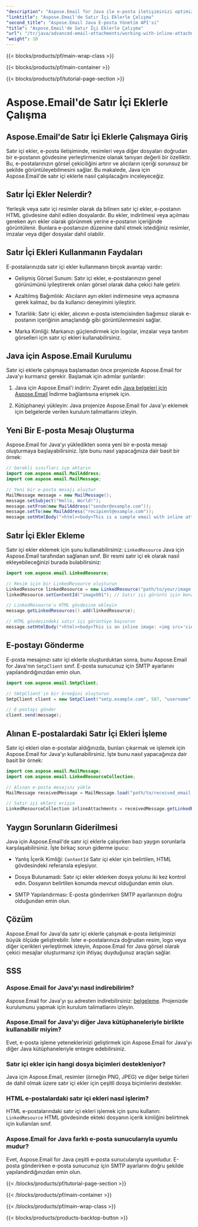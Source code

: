```yaml
---
"description": "Aspose.Email for Java ile e-posta iletişiminizi optimize edin. Bu kapsamlı kılavuzda satır içi eklerle çalışmayı öğrenin."
"linktitle": "Aspose.Email'de Satır İçi Eklerle Çalışma"
"second_title": "Aspose.Email Java E-posta Yönetim API'si"
"title": "Aspose.Email'de Satır İçi Eklerle Çalışma"
"url": "/tr/java/advanced-email-attachments/working-with-inline-attachments/"
"weight": 10
---
```


{{< blocks/products/pf/main-wrap-class >}}

{{< blocks/products/pf/main-container >}}

{{< blocks/products/pf/tutorial-page-section >}}

# Aspose.Email'de Satır İçi Eklerle Çalışma


## Aspose.Email'de Satır İçi Eklerle Çalışmaya Giriş

Satır içi ekler, e-posta iletişiminde, resimleri veya diğer dosyaları doğrudan bir e-postanın gövdesine yerleştirmenize olanak tanıyan değerli bir özelliktir. Bu, e-postalarınızın görsel çekiciliğini artırır ve alıcıların içeriği sorunsuz bir şekilde görüntüleyebilmesini sağlar. Bu makalede, Java için Aspose.Email'de satır içi eklerle nasıl çalışılacağını inceleyeceğiz.

## Satır İçi Ekler Nelerdir?

Yerleşik veya satır içi resimler olarak da bilinen satır içi ekler, e-postanın HTML gövdesine dahil edilen dosyalardır. Bu ekler, indirilmesi veya açılması gereken ayrı ekler olarak görünmek yerine e-postanın içeriğinde görüntülenir. Bunlara e-postanızın düzenine dahil etmek istediğiniz resimler, imzalar veya diğer dosyalar dahil olabilir.

## Satır İçi Ekleri Kullanmanın Faydaları

E-postalarınızda satır içi ekler kullanmanın birçok avantajı vardır:

- Gelişmiş Görsel Sunum: Satır içi ekler, e-postalarınızın genel görünümünü iyileştirerek onları görsel olarak daha çekici hale getirir.

- Azaltılmış Bağımlılık: Alıcıların ayrı ekleri indirmesine veya açmasına gerek kalmaz, bu da kullanıcı deneyimini iyileştirir.

- Tutarlılık: Satır içi ekler, alıcının e-posta istemcisinden bağımsız olarak e-postanın içeriğinin amaçlandığı gibi görüntülenmesini sağlar.

- Marka Kimliği: Markanızı güçlendirmek için logolar, imzalar veya tanıtım görselleri için satır içi ekleri kullanabilirsiniz.

## Java için Aspose.Email Kurulumu

Satır içi eklerle çalışmaya başlamadan önce projenizde Aspose.Email for Java'yı kurmanız gerekir. Başlamak için adımlar şunlardır:

1. Java için Aspose.Email'i indirin: Ziyaret edin [Java belgeleri için Aspose.Email](https://reference.aspose.com/email/java/) İndirme bağlantısına erişmek için.

2. Kütüphaneyi yükleyin: Java projenize Aspose.Email for Java'yı eklemek için belgelerde verilen kurulum talimatlarını izleyin.

## Yeni Bir E-posta Mesajı Oluşturma

Aspose.Email for Java'yı yükledikten sonra yeni bir e-posta mesajı oluşturmaya başlayabilirsiniz. İşte bunu nasıl yapacağınıza dair basit bir örnek:

```java
// Gerekli sınıfları içe aktarın
import com.aspose.email.MailAddress;
import com.aspose.email.MailMessage;

// Yeni bir e-posta mesajı oluştur
MailMessage message = new MailMessage();
message.setSubject("Hello, World!");
message.setFrom(new MailAddress("sender@example.com"));
message.setTo(new MailAddress("recipient@example.com"));
message.setHtmlBody("<html><body>This is a sample email with inline attachments.</body></html>");
```

## Satır İçi Ekler Ekleme

Satır içi ekler eklemek için şunu kullanabilirsiniz: `LinkedResource` Java için Aspose.Email tarafından sağlanan sınıf. Bir resmi satır içi ek olarak nasıl ekleyebileceğinizi burada bulabilirsiniz:

```java
import com.aspose.email.LinkedResource;

// Resim için bir LinkedResource oluşturun
LinkedResource linkedResource = new LinkedResource("path/to/your/image.png");
linkedResource.setContentId("image001"); // Satır içi görüntü için benzersiz kimlik

// LinkedResource'u HTML gövdesine ekleyin
message.getLinkedResources().add(linkedResource);

// HTML gövdesindeki satır içi görüntüye başvurun
message.setHtmlBody("<html><body>This is an inline image: <img src='cid:image001'></body></html>");
```

## E-postayı Gönderme

E-posta mesajınızı satır içi eklerle oluşturduktan sonra, bunu Aspose.Email for Java'nın `SmtpClient` sınıf. E-posta sunucunuz için SMTP ayarlarını yapılandırdığınızdan emin olun.

```java
import com.aspose.email.SmtpClient;

// SmtpClient'ın bir örneğini oluşturun
SmtpClient client = new SmtpClient("smtp.example.com", 587, "username", "password");

// E-postayı gönder
client.send(message);
```

## Alınan E-postalardaki Satır İçi Ekleri İşleme

Satır içi ekleri olan e-postalar aldığınızda, bunları çıkarmak ve işlemek için Aspose.Email for Java'yı kullanabilirsiniz. İşte bunu nasıl yapacağınıza dair basit bir örnek:

```java
import com.aspose.email.MailMessage;
import com.aspose.email.LinkedResourceCollection;

// Alınan e-posta mesajını yükle
MailMessage receivedMessage = MailMessage.load("path/to/received_email.eml");

// Satır içi ekleri erişin
LinkedResourceCollection inlineAttachments = receivedMessage.getLinkedResources();
```

## Yaygın Sorunların Giderilmesi

Java için Aspose.Email'de satır içi eklerle çalışırken bazı yaygın sorunlarla karşılaşabilirsiniz. İşte birkaç sorun giderme ipucu:

- Yanlış İçerik Kimliği: `ContentId` Satır içi ekler için belirtilen, HTML gövdesindeki referansla eşleşiyor.

- Dosya Bulunamadı: Satır içi ekler eklerken dosya yolunu iki kez kontrol edin. Dosyanın belirtilen konumda mevcut olduğundan emin olun.

- SMTP Yapılandırması: E-posta gönderirken SMTP ayarlarınızın doğru olduğundan emin olun.

## Çözüm

Aspose.Email for Java'da satır içi eklerle çalışmak e-posta iletişiminizi büyük ölçüde geliştirebilir. İster e-postalarınıza doğrudan resim, logo veya diğer içerikleri yerleştirmek isteyin, Aspose.Email for Java görsel olarak çekici mesajlar oluşturmanız için ihtiyaç duyduğunuz araçları sağlar.

## SSS

### Aspose.Email for Java'yı nasıl indirebilirim?

Aspose.Email for Java'yı şu adresten indirebilirsiniz: [belgeleme](https://reference.aspose.com/email/java/). Projenizde kurulumunu yapmak için kurulum talimatlarını izleyin.

### Aspose.Email for Java'yı diğer Java kütüphaneleriyle birlikte kullanabilir miyim?

Evet, e-posta işleme yeteneklerinizi geliştirmek için Aspose.Email for Java'yı diğer Java kütüphaneleriyle entegre edebilirsiniz.

### Satır içi ekler için hangi dosya biçimleri destekleniyor?

Java için Aspose.Email, resimler (örneğin PNG, JPEG) ve diğer belge türleri de dahil olmak üzere satır içi ekler için çeşitli dosya biçimlerini destekler.

### HTML e-postalardaki satır içi ekleri nasıl işlerim?

HTML e-postalarındaki satır içi ekleri işlemek için şunu kullanın: `LinkedResource` HTML gövdesinde ekteki dosyanın içerik kimliğini belirtmek için kullanılan sınıf.

### Aspose.Email for Java farklı e-posta sunucularıyla uyumlu mudur?

Evet, Aspose.Email for Java çeşitli e-posta sunucularıyla uyumludur. E-posta gönderirken e-posta sunucunuz için SMTP ayarlarını doğru şekilde yapılandırdığınızdan emin olun.

{{< /blocks/products/pf/tutorial-page-section >}}

{{< /blocks/products/pf/main-container >}}

{{< /blocks/products/pf/main-wrap-class >}}

{{< blocks/products/products-backtop-button >}}